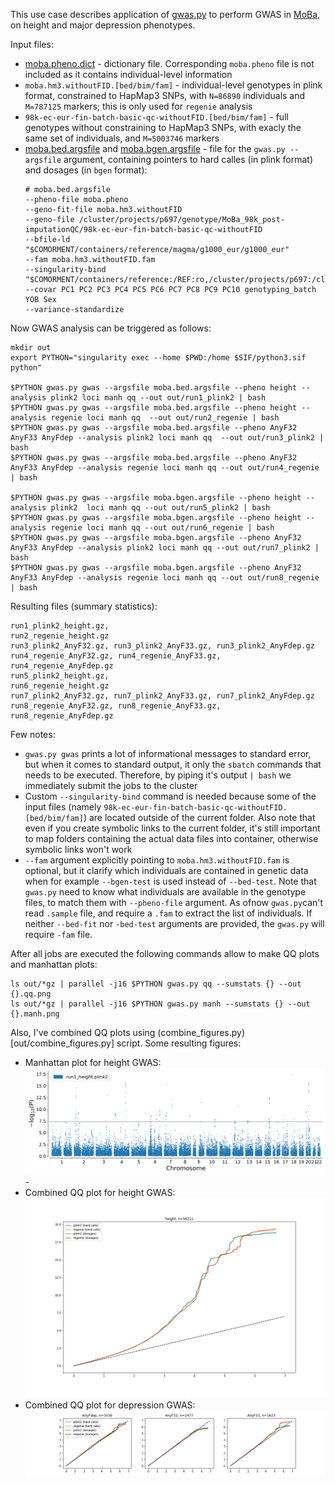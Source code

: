 This use case describes application of [gwas.py](../gwas/gwas.py) to perform GWAS in [MoBa](https://github.com/norment/moba), on height and major depression phenotypes.

Input files:
* [moba.pheno.dict](gwas_real/moba.pheno.dict) - dictionary file. Corresponding ``moba.pheno`` file is not included as it contains individual-level information
* ``moba.hm3.withoutFID.[bed/bim/fam]`` - individual-level genotypes in plink format, constrained to HapMap3 SNPs, with ``N=86890`` individuals and ``M=787125`` markers; this is only used for ``regenie`` analysis
* ``98k-ec-eur-fin-batch-basic-qc-withoutFID.[bed/bim/fam]`` - full genotypes without constraining to HapMap3 SNPs, with exacly the same set of individuals, and ``M=5003746`` markers
* [moba.bed.argsfile](gwas_real/moba.bed.argsfile) and [moba.bgen.argsfile](gwas_real/moba.bgen.argsfile) - file for the ``gwas.py --argsfile`` argument, containing pointers to hard calles (in plink format) and dosages (in ``bgen`` format):    
  ```
  # moba.bed.argsfile
  --pheno-file moba.pheno
  --geno-fit-file moba.hm3.withoutFID
  --geno-file /cluster/projects/p697/genotype/MoBa_98k_post-imputationQC/98k-ec-eur-fin-batch-basic-qc-withoutFID
  --bfile-ld "$COMORMENT/containers/reference/magma/g1000_eur/g1000_eur"
  --fam moba.hm3.withoutFID.fam
  --singularity-bind "$COMORMENT/containers/reference:/REF:ro,/cluster/projects/p697:/cluster/projects/p697"
  --covar PC1 PC2 PC3 PC4 PC5 PC6 PC7 PC8 PC9 PC10 genotyping_batch YOB Sex
  --variance-standardize
  ```

Now GWAS analysis  can be triggered as follows:
```
mkdir out
export PYTHON="singularity exec --home $PWD:/home $SIF/python3.sif python"

$PYTHON gwas.py gwas --argsfile moba.bed.argsfile --pheno height --analysis plink2 loci manh qq --out out/run1_plink2 | bash
$PYTHON gwas.py gwas --argsfile moba.bed.argsfile --pheno height --analysis regenie loci manh qq  --out out/run2_regenie | bash
$PYTHON gwas.py gwas --argsfile moba.bed.argsfile --pheno AnyF32 AnyF33 AnyFdep --analysis plink2 loci manh qq  --out out/run3_plink2 | bash
$PYTHON gwas.py gwas --argsfile moba.bed.argsfile --pheno AnyF32 AnyF33 AnyFdep --analysis regenie loci manh qq --out out/run4_regenie | bash

$PYTHON gwas.py gwas --argsfile moba.bgen.argsfile --pheno height --analysis plink2  loci manh qq --out out/run5_plink2 | bash
$PYTHON gwas.py gwas --argsfile moba.bgen.argsfile --pheno height --analysis regenie loci manh qq --out out/run6_regenie | bash
$PYTHON gwas.py gwas --argsfile moba.bgen.argsfile --pheno AnyF32 AnyF33 AnyFdep --analysis plink2 loci manh qq --out out/run7_plink2 | bash
$PYTHON gwas.py gwas --argsfile moba.bgen.argsfile --pheno AnyF32 AnyF33 AnyFdep --analysis regenie loci manh qq --out out/run8_regenie | bash
```

Resulting files (summary statistics):
```
run1_plink2_height.gz, 
run2_regenie_height.gz
run3_plink2_AnyF32.gz, run3_plink2_AnyF33.gz, run3_plink2_AnyFdep.gz
run4_regenie_AnyF32.gz, run4_regenie_AnyF33.gz, run4_regenie_AnyFdep.gz
run5_plink2_height.gz, 
run6_regenie_height.gz
run7_plink2_AnyF32.gz, run7_plink2_AnyF33.gz, run7_plink2_AnyFdep.gz
run8_regenie_AnyF32.gz, run8_regenie_AnyF33.gz, run8_regenie_AnyFdep.gz
```

Few notes:
* ``gwas.py gwas`` prints a lot of informational messages to standard error, but when it comes to standard output, it only the ``sbatch`` commands that needs to be executed. Therefore, by piping it's output ``| bash`` we immediately submit the jobs to the cluster
* Custom ``--singularity-bind`` command is needed because some of the input files (namely ``98k-ec-eur-fin-batch-basic-qc-withoutFID.[bed/bim/fam]``) are located outside of the current folder. Also note that even if you create symbolic links to the current folder, it's still important to map folders containing the actual data files into container, otherwise symbolic links won't work
* ``--fam`` argument explicitly pointing to ``moba.hm3.withoutFID.fam`` is optional, but it clarify which individuals are contained in genetic data when for example ``--bgen-test`` is used instead of ``--bed-test``. Note that ``gwas.py`` need to know what individuals are available in the genotype files, to match them with ``--pheno-file`` argument. As ofnow ``gwas.py``can't read ``.sample`` file, and require a ``.fam`` to extract the list of individuals. If neither ``--bed-fit`` nor ``-bed-test`` arguments are provided, the ``gwas.py`` will require ``-fam`` file.

After all jobs are executed the following commands allow to make QQ plots and manhattan plots:
```
ls out/*gz | parallel -j16 $PYTHON gwas.py qq --sumstats {} --out {}.qq.png
ls out/*gz | parallel -j16 $PYTHON gwas.py manh --sumstats {} --out {}.manh.png
```

Also, I've combined QQ plots using (combine_figures.py)[out/combine_figures.py] script.
Some resulting figures:

* Manhattan plot for height GWAS:
  ![run1_height.plink2.gz.manh.png](https://raw.githubusercontent.com/comorment/containers/main/usecases/gwas_real/run1_height.plink2.gz.manh.png) -  
* Combined QQ plot for height GWAS:
  ![height.qq.png](https://raw.githubusercontent.com/comorment/containers/main/usecases/gwas_real/height.qq.png)
* Combined QQ plot for depression GWAS:
  ![dep.qq.png](https://raw.githubusercontent.com/comorment/containers/main/usecases/gwas_real/dep.qq.png)